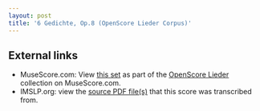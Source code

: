```yaml
---
layout: post
title: '6 Gedichte, Op.8 (OpenScore Lieder Corpus)'
---
```


## External links

- MuseScore.com: View [this set] as part of the [OpenScore Lieder] collection on MuseScore.com.
- IMSLP.org: view the [source PDF file(s)][IMSLP] that this score was transcribed from.

[IMSLP]: https://imslp.org/wiki/Special:ReverseLookup/618111
[this set]: https://musescore.com/openscore-lieder-corpus/sets/5103034
[OpenScore Lieder]: https://musescore.com/openscore-lieder-corpus
